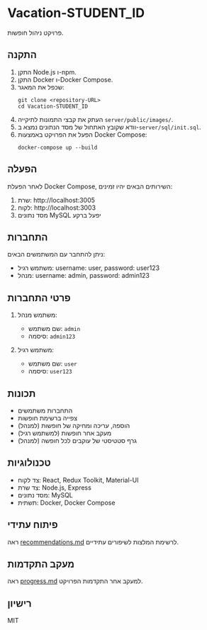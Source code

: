 # Vacation-STUDENT_ID

פרויקט ניהול חופשות.

## התקנה

1. התקן Node.js ו-npm.
2. התקן Docker ו-Docker Compose.
3. שכפל את המאגר:
   ```
   git clone <repository-URL>
   cd Vacation-STUDENT_ID
   ```
4. העתק את קבצי התמונות לתיקייה `server/public/images/`.
5. וודא שקובץ האתחול של מסד הנתונים נמצא ב-`server/sql/init.sql`.
6. הפעל את הפרויקט באמצעות Docker Compose:
   ```
   docker-compose up --build
   ```

## הפעלה

לאחר הפעלת Docker Compose, השירותים הבאים יהיו זמינים:

1. שרת: http://localhost:3005
2. לקוח: http://localhost:3003
3. מסד נתונים MySQL יפעל ברקע

## התחברות

ניתן להתחבר עם המשתמשים הבאים:

- משתמש רגיל: username: user, password: user123
- מנהל: username: admin, password: admin123

## פרטי התחברות

1. משתמש מנהל:
   - שם משתמש: `admin`
   - סיסמה: `admin123`

2. משתמש רגיל:
   - שם משתמש: `user`
   - סיסמה: `user123`

## תכונות

- התחברות משתמשים
- צפייה ברשימת חופשות
- הוספה, עריכה ומחיקה של חופשות (למנהל)
- מעקב אחר חופשות (למשתמש רגיל)
- גרף סטטיסטי של עוקבים לכל חופשה (למנהל)

## טכנולוגיות

- צד לקוח: React, Redux Toolkit, Material-UI
- צד שרת: Node.js, Express
- מסד נתונים: MySQL
- תשתית: Docker, Docker Compose

## פיתוח עתידי

ראה [recommendations.md](recommendations.md) לרשימת המלצות לשיפורים עתידיים.

## מעקב התקדמות

ראה [progress.md](progress.md) למעקב אחר התקדמות הפרויקט.

## רישיון

MIT
